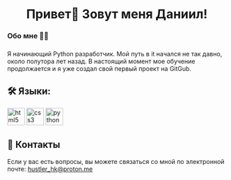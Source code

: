 <h1 align="center">Привет👋 Зовут меня Даниил!</h1>


<h3 align="left">Обо мне 👩‍💻  </h3>

###

<p align="left">Я начинающий Python разработчик. Мой путь в it начался не так давно, около полутора лет назад. В настоящий момент мое обучение продолжается и я уже создал свой первый проект на GitGub. 

<h2 align="left">🛠 Языки:</h2>

<img src="https://cdn.jsdelivr.net/gh/devicons/devicon/icons/html5/html5-original.svg" height="40" alt="html5 logo"  />
<img src="https://cdn.jsdelivr.net/gh/devicons/devicon/icons/css3/css3-original.svg" height="40" alt="css3 logo"  />
<img src="https://skillicons.dev/icons?i=py" height="40" alt="python logo"  />


## 🔭 Контакты

Если у вас есть вопросы, вы можете связаться со мной по электронной почте: hustler_hk@proton.me
